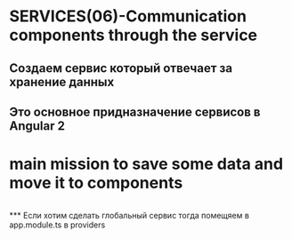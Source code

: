 # SERVICES(06)-Communication components through the service

## Создаем сервис который отвечает за хранение данных
## Это основное придназначение сервисов в Angular 2
# main mission to save some data and move it to components
```ts

```

*** Если хотим сделать глобальный сервис тогда помещяем в app.module.ts в providers